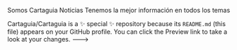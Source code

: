 Somos Cartaguia Noticias
Tenemos la mejor información en todos los temas

Cartaguia/Cartaguia is a ✨ special ✨ repository because its `README.md` (this file) appears on your GitHub profile.
You can click the Preview link to take a look at your changes.
--->

